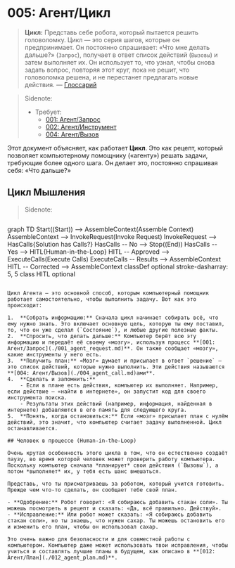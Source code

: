 # 005: Агент/Цикл

> **Цикл:** Представь себе робота, который пытается решить головоломку. Цикл — это серия шагов, которые он предпринимает. Он постоянно спрашивает: «Что мне делать дальше?» (`Запрос`), получает в ответ список действий (`Вызовы`) и затем выполняет их. Он использует то, что узнал, чтобы снова задать вопрос, повторяя этот круг, пока не решит, что головоломка решена, и не перестанет предлагать новые действия. — [Глоссарий](./000_glossary.md)

> Sidenote:
> 
> - Требует:
>   - [001: Агент/Запрос](./001_agent_request.md)
>   - [002: Агент/Инструмент](./002_agent_tool.md)
>   - [004: Агент/Вызов](./004_agent_call.md)

Этот документ объясняет, как работает **Цикл**. Это как рецепт, который позволяет компьютерному помощнику («агенту») решать задачи, требующие более одного шага. Он делает это, постоянно спрашивая себя: «Что дальше?»

## Цикл Мышления

> Sidenote:
> 
> ```mermaid
graph TD
    Start((Start)) --> AssembleContext(Assemble Context)
    AssembleContext --> InvokeRequest(Invoke Request)
    InvokeRequest --> HasCalls{Solution has Calls?}
    HasCalls -- No --> Stop((End))
    HasCalls -- Yes --> HITL{Human-in-the-Loop}
    HITL -- Approved --> ExecuteCalls(Execute Calls)
    ExecuteCalls -- Results --> AssembleContext
    HITL -- Corrected --> AssembleContext
    classDef optional stroke-dasharray: 5, 5
    class HITL optional
```

Цикл Агента — это основной способ, которым компьютерный помощник работает самостоятельно, чтобы выполнить задачу. Вот как это происходит:

1.  **Собрать информацию:** Сначала цикл начинает собирать всё, что ему нужно знать. Это включает основную цель, которую ты ему поставил, то, что он уже сделал (`Состояние`), и любые другие полезные факты.
2.  **Спросить, что делать дальше:** Компьютер берёт всю эту информацию и передаёт её своему «мозгу», используя процесс **[001: Агент/Запрос](./001_agent_request.md)**. Он также сообщает «мозгу», какие инструменты у него есть.
3.  **Получить план:** «Мозг» думает и присылает в ответ `решение` — это список действий, которые нужно выполнить. Эти действия называются **[004: Агент/Вызов](./004_agent_call.md)ами**.
4.  **Сделать и запомнить:**
    - Если в плане есть действия, компьютер их выполняет. Например, если действие — «найти в интернете», он запустит код для своего инструмента поиска.
    - Результаты этих действий (например, информация, найденная в интернете) добавляются в его память для следующего круга.
5.  **Понять, когда остановиться:** Если «мозг» присылает план с нулём действий, это значит, что компьютер считает задачу выполненной. Цикл останавливается.

## Человек в процессе (Human-in-the-Loop)

Очень крутая особенность этого цикла в том, что он естественно создаёт паузу, во время которой человек может проверить работу компьютера. Поскольку компьютер сначала *планирует* свои действия (`Вызовы`), а потом *выполняет* их, у тебя есть шанс вмешаться.

Представь, что ты присматриваешь за роботом, который учится готовить. Прежде чем что-то сделать, он сообщает тебе свой план.

- **Одобрение:** Робот говорит: «Я собираюсь добавить стакан соли». Ты можешь посмотреть в рецепт и сказать: «Да, всё правильно. Действуй».
- **Исправление:** Или робот может сказать: «Я собираюсь добавить стакан соли», но ты знаешь, что нужен сахар. Ты можешь остановить его и изменить его план, чтобы он использовал сахар.

Это очень важно для безопасности и для совместной работы с компьютером. Компьютер даже может использовать твои исправления, чтобы учиться и составлять лучшие планы в будущем, как описано в **[012: Агент/План](./012_agent_plan.md)**.